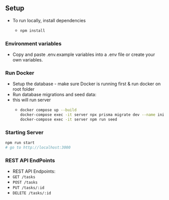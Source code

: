 ## Setup

- To run locally, install dependencies
  - ```sh
    npm install
    ```
### Environment variables

- Copy and paste .env.example variables into a .env file or create your own variables.

### Run Docker
- Setup the database - make sure Docker is running first & run docker on root folder
- Run database migrations and seed data:
- this will run server
  - ```sh
    docker compose up --build
    docker-compose exec -it server npx prisma migrate dev --name init
    docker-compose exec -it server npm run seed
    ```
### Starting Server

```sh
npm run start
# go to http://localhost:3000
```
### REST API EndPoints

- REST API Endpoints:
- `GET /tasks`
- `POST /tasks`
- `PUT /tasks/:id`
- `DELETE /tasks/:id`





